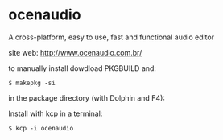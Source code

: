 ocenaudio
=========

A cross-platform, easy to use, fast and functional audio editor

site web: http://www.ocenaudio.com.br/

to manually install dowdload PKGBUILD and:

```
$ makepkg -si
```

in the package directory (with Dolphin and F4):

Install with kcp in a terminal:

```
$ kcp -i ocenaudio
```
